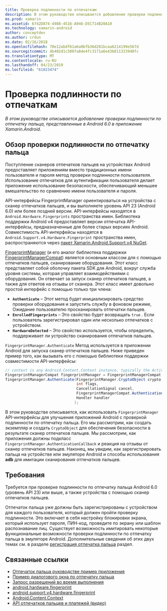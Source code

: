 ```yaml
---
title: Проверка подлинности по отпечаткам
description: В этом руководстве описывается добавление проверки подлинности по отпечатку пальца, представленные в Android 6.0 в приложение Xamarin.Android.
ms.prod: xamarin
ms.assetid: 6742D874-4988-4516-A946-D5C714B20A10
ms.technology: xamarin-android
author: conceptdev
ms.author: crdun
ms.date: 02/16/2018
ms.openlocfilehash: 70e12abdf61a6a0bfb36d281bcaa6214199e567d
ms.sourcegitcommit: 4b402d1c508fa84e4fc3171a6e43b811323948fc
ms.translationtype: MT
ms.contentlocale: ru-RU
ms.lasthandoff: 04/23/2019
ms.locfileid: "61023474"
---
```

# <a name="fingerprint-authentication"></a>Проверка подлинности по отпечаткам

_В этом руководстве описывается добавление проверки подлинности по отпечатку пальца, представленные в Android 6.0 в приложение Xamarin.Android._


## <a name="fingerprint-authentication-overview"></a>Обзор проверки подлинности по отпечатку пальца

Поступление сканеров отпечатков пальцев на устройствах Android предоставляет приложениям вместо традиционных имени пользователя и пароля метод проверки подлинности пользователя. Использование отпечатков для аутентификации пользователя делает приложение использование безопасности, обеспечивающий меньшее вмешательство по сравнению имени пользователя и пароля.

API-интерфейсы FingerprintManager ориентироваться на устройства с сканер отпечатков пальцев, и вы выполняете уровень API 23 (Android 6.0) или более поздней версии. API-интерфейсы находятся в `Android.Hardware.Fingerprints` пространства имен. Библиотека поддержки Android v4 предоставляет версии отпечатка API-интерфейсы, предназначенные для более старых версиях Android. Совместимость API-интерфейсы находятся в `Android.Support.v4.Hardware.Fingerprint` пространства имен, распространяются через [пакет Xamarin.Android.Support.v4 NuGet](https://www.nuget.org/packages/Xamarin.Android.Support.v4/).

[FingerprintManager](https://developer.android.com/reference/android/hardware/fingerprint/FingerprintManager.html) (и его аналог библиотека поддержки [FingerprintManagerCompat](https://developer.android.com/reference/android/support/v4/hardware/fingerprint/FingerprintManagerCompat.html)) является основным классом для с помощью отпечатков пальцев, сканирование оборудования. Этот класс представляет собой оболочку пакета SDK для Android, вокруг служба уровня системы, которая управляет взаимодействиями с оборудования. Он отвечает за запуск сканер отпечатков пальцев, а также для ответов на отзывы от сканера. Этот класс имеет довольно простой интерфейс с помощью только три члена:

* **`Authenticate`** &ndash; Этот метод будет инициализировать средство проверки оборудования и запустить службу в фоновом режиме, Ожидание пользователю просканировать отпечатки пальцев.
* **`EnrolledFingerprints`** &ndash; Это свойство будет возвращать `true` . Если пользователь зарегистрировал один или несколько отпечатков с устройством.
* **`HardwareDetected`** &ndash; Это свойство используется, чтобы определить, поддерживает ли устройство сканирования отпечатков пальцев.

`FingerprintManager.Authenticate` Метод используется в приложении Android для запуска сканер отпечатков пальцев. Ниже приведен пример того, как вызывать его с помощью библиотеки поддержки совместимости API-интерфейсы:

```csharp
// context is any Android.Content.Context instance, typically the Activity 
FingerprintManagerCompat fingerprintManager = FingerprintManagerCompat.From(context);
fingerprintManager.Authenticate(FingerprintManager.CryptoObject crypto,
                                int flags,
                                CancellationSignal cancel,
                                FingerprintManagerCompat.AuthenticationCallback callback,
                                Handler handler
                               );
```

В этом руководстве описывается, как использовать `FingerprintManager` API-интерфейсы для улучшения приложений Android с проверкой подлинности по отпечатку пальца. Его мы рассмотрим, как создать экземпляр и создать `CryptoObject` для обеспечения безопасности в результате сканер отпечатков пальцев. Мы рассмотрим, как приложения должны подкласс `FingerprintManager.AuthenticationCallback` и реакция на отзывы от сканер отпечатков пальцев. Наконец, мы увидим, как зарегистрировать пальца на устройстве или эмуляторе Android и способы использования **adb** для имитации сканирования отпечатков пальцев.

## <a name="requirements"></a>Требования

Требуется при проверке подлинности по отпечатку пальца Android 6.0 (уровень API 23) или выше, а также устройства с помощью сканер отпечатков пальцев. 

Отпечаток пальца уже должны быть зарегистрированы с устройством для каждого пользователя, который должен пройти проверку подлинности. Это включает в себя настройку блокировки экрана, который использует пароля, ПИН-код, проведите по экрану или шаблон распознавание лиц. Существует возможность имитировать некоторые функциональные возможности проверки подлинности по отпечатку пальца в эмуляторе Android.  Дополнительные сведения об этих двух темах см. в разделе [регистрация отпечатка пальца](enrolling-fingerprint.md) раздел. 






## <a name="related-links"></a>Связанные ссылки

- [Отпечаток пальца руководстве пример приложения](https://developer.xamarin.com/samples/monodroid/FingerprintGuide/)
- [Пример диалогового окна по отпечатку пальца](https://developer.xamarin.com/samples/monodroid/android-m/FingerprintDialog/)
- [Запрос разрешений во время выполнения](https://developer.android.com/training/permissions/requesting.html)
- [android.hardware.fingerprint](https://developer.android.com/reference/android/hardware/fingerprint/package-summary.html)
- [android.support.v4.hardware.fingerprint](https://developer.android.com/reference/android/support/v4/hardware/fingerprint/package-summary.html)
- [Android.Content.Context](https://developer.xamarin.com/api/type/Android.Content.Context/)
- [API отпечатков пальцев и платежей (видео)](https://youtu.be/VOn7VrTRlA4)
